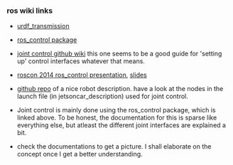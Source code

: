 ### ros wiki links 
- [urdf_transmission](http://wiki.ros.org/urdf/XML/Transmission)
- [ros_control package](http://wiki.ros.org/ros_control#Hardware_Interfaces)
- [joint control github wiki](https://github.com/ros-controls/ros_control/wiki) this one seems to be a good guide for 'setting up' control interfaces
whatever that means.
- [roscon 2014 ros_control presentation](https://vimeo.com/107507546), [slides](https://roscon.ros.org/2014/wp-content/uploads/2014/07/ros_control_an_overview.pdf)
- [github repo](https://github.com/mindThomas/JetsonCar-Simulation) of a nice robot description. have a look at the nodes in the launch file (in jetsoncar_description) used for joint control.

- Joint control is mainly done using the ros_control package, which is linked above. To be honest, the documentation for this is sparse
like everything else, but atleast the different joint interfaces are explained a bit.
- check the documentations to get a picture. I shall elaborate on the concept once I get a better understanding.
